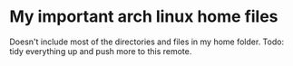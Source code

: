 # My important arch linux home files
Doesn't include most of the directories and files in my home folder. 
Todo: tidy everything up and push more to this remote.
